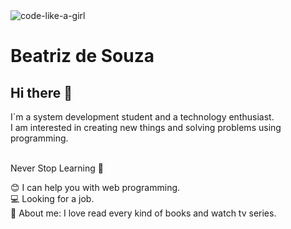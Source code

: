 
<img src="_imagem/icon.png" alt="code-like-a-girl">
<h1>Beatriz de Souza</h1>
<h2>Hi there 👋</h2>

<p>
  I´m a system development student and a technology enthusiast. <br/>
  I am interested in creating new things and solving problems using programming. <br/><br/>

  Never Stop Learning 🚀<br/>
</p>

<p>
  😊   I can help you with web programming. <br/>
  💻   Looking for a job. <br/>
  👧   About me: I love read every kind of books and watch tv series.
</p>
